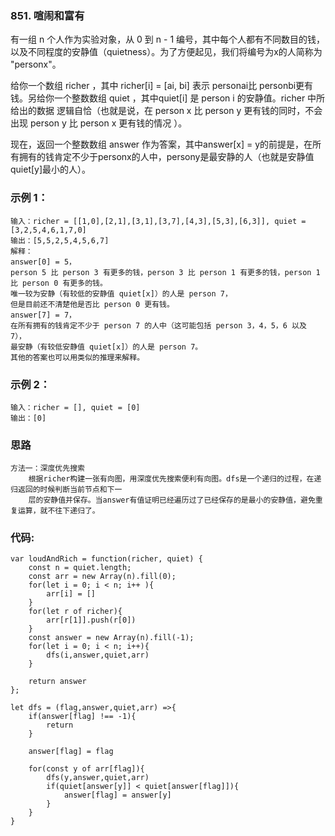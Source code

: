 ### 851. 喧闹和富有
有一组 n 个人作为实验对象，从 0 到 n - 1 编号，其中每个人都有不同数目的钱，以及不同程度的安静值（quietness）。为了方便起见，我们将编号为x的人简称为 "personx"。

给你一个数组 richer ，其中 richer[i] = [ai, bi] 表示 personai比 personbi更有钱。另给你一个整数数组 quiet ，其中quiet[i] 是 person i 的安静值。richer 中所给出的数据 逻辑自恰（也就是说，在 person x 比 person y 更有钱的同时，不会出现 person y 比 person x 更有钱的情况 ）。

现在，返回一个整数数组 answer 作为答案，其中answer[x] = y的前提是，在所有拥有的钱肯定不少于personx的人中，persony是最安静的人（也就是安静值quiet[y]最小的人）。

### 示例 1：
    输入：richer = [[1,0],[2,1],[3,1],[3,7],[4,3],[5,3],[6,3]], quiet = [3,2,5,4,6,1,7,0]
    输出：[5,5,2,5,4,5,6,7]
    解释： 
    answer[0] = 5，
    person 5 比 person 3 有更多的钱，person 3 比 person 1 有更多的钱，person 1 比 person 0 有更多的钱。
    唯一较为安静（有较低的安静值 quiet[x]）的人是 person 7，
    但是目前还不清楚他是否比 person 0 更有钱。
    answer[7] = 7，
    在所有拥有的钱肯定不少于 person 7 的人中（这可能包括 person 3，4，5，6 以及 7），
    最安静（有较低安静值 quiet[x]）的人是 person 7。
    其他的答案也可以用类似的推理来解释。

### 示例 2：
    输入：richer = [], quiet = [0]
    输出：[0]

### 思路
    方法一：深度优先搜索
        根据richer构建一张有向图，用深度优先搜索便利有向图。dfs是一个递归的过程，在递归返回的时候判断当前节点和下一
        层的安静值并保存。当answer有值证明已经遍历过了已经保存的是最小的安静值，避免重复运算，就不往下递归了。

### 代码:

    var loudAndRich = function(richer, quiet) {
        const n = quiet.length;
        const arr = new Array(n).fill(0);
        for(let i = 0; i < n; i++ ){
            arr[i] = []
        }
        for(let r of richer){
            arr[r[1]].push(r[0])
        }
        const answer = new Array(n).fill(-1);
        for(let i = 0; i < n; i++){
            dfs(i,answer,quiet,arr)
        }

        return answer
    }; 

    let dfs = (flag,answer,quiet,arr) =>{
        if(answer[flag] !== -1){
            return
        }

        answer[flag] = flag

        for(const y of arr[flag]){
            dfs(y,answer,quiet,arr)
            if(quiet[answer[y]] < quiet[answer[flag]]){
                answer[flag] = answer[y]
            }
        }
    }
